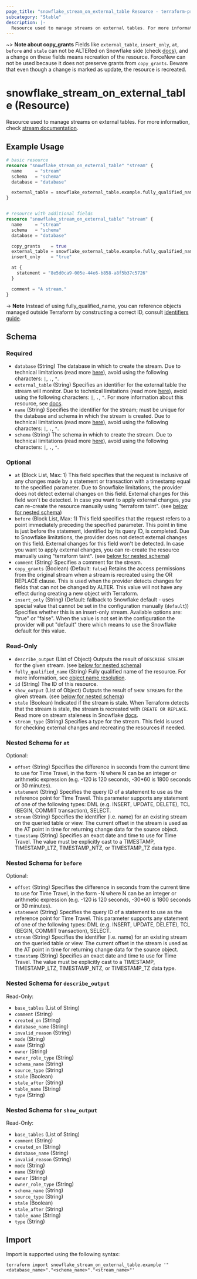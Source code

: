 ```yaml
---
page_title: "snowflake_stream_on_external_table Resource - terraform-provider-snowflake"
subcategory: "Stable"
description: |-
  Resource used to manage streams on external tables. For more information, check stream documentation https://docs.snowflake.com/en/sql-reference/sql/create-stream.
---
```


~> **Note about copy_grants** Fields like `external_table`, `insert_only`, `at`, `before` and `stale` can not be ALTERed on Snowflake side (check [docs](https://docs.snowflake.com/en/sql-reference/sql/alter-stream)), and a change on these fields means recreation of the resource. ForceNew can not be used because it does not preserve grants from `copy_grants`. Beware that even though a change is marked as update, the resource is recreated.

# snowflake_stream_on_external_table (Resource)

Resource used to manage streams on external tables. For more information, check [stream documentation](https://docs.snowflake.com/en/sql-reference/sql/create-stream).

## Example Usage

```terraform
# basic resource
resource "snowflake_stream_on_external_table" "stream" {
  name     = "stream"
  schema   = "schema"
  database = "database"

  external_table = snowflake_external_table.example.fully_qualified_name
}


# resource with additional fields
resource "snowflake_stream_on_external_table" "stream" {
  name     = "stream"
  schema   = "schema"
  database = "database"

  copy_grants    = true
  external_table = snowflake_external_table.example.fully_qualified_name
  insert_only    = "true"

  at {
    statement = "8e5d0ca9-005e-44e6-b858-a8f5b37c5726"
  }

  comment = "A stream."
}
```
-> **Note** Instead of using fully_qualified_name, you can reference objects managed outside Terraform by constructing a correct ID, consult [identifiers guide](../guides/identifiers_rework_design_decisions#new-computed-fully-qualified-name-field-in-resources).
<!-- TODO(SNOW-1634854): include an example showing both methods-->

<!-- schema generated by tfplugindocs -->
## Schema

### Required

- `database` (String) The database in which to create the stream. Due to technical limitations (read more [here](../guides/identifiers_rework_design_decisions#known-limitations-and-identifier-recommendations)), avoid using the following characters: `|`, `.`, `"`.
- `external_table` (String) Specifies an identifier for the external table the stream will monitor. Due to technical limitations (read more [here](../guides/identifiers_rework_design_decisions#known-limitations-and-identifier-recommendations)), avoid using the following characters: `|`, `.`, `"`. For more information about this resource, see [docs](./external_table).
- `name` (String) Specifies the identifier for the stream; must be unique for the database and schema in which the stream is created. Due to technical limitations (read more [here](../guides/identifiers_rework_design_decisions#known-limitations-and-identifier-recommendations)), avoid using the following characters: `|`, `.`, `"`.
- `schema` (String) The schema in which to create the stream. Due to technical limitations (read more [here](../guides/identifiers_rework_design_decisions#known-limitations-and-identifier-recommendations)), avoid using the following characters: `|`, `.`, `"`.

### Optional

- `at` (Block List, Max: 1) This field specifies that the request is inclusive of any changes made by a statement or transaction with a timestamp equal to the specified parameter. Due to Snowflake limitations, the provider does not detect external changes on this field. External changes for this field won't be detected. In case you want to apply external changes, you can re-create the resource manually using "terraform taint". (see [below for nested schema](#nestedblock--at))
- `before` (Block List, Max: 1) This field specifies that the request refers to a point immediately preceding the specified parameter. This point in time is just before the statement, identified by its query ID, is completed.  Due to Snowflake limitations, the provider does not detect external changes on this field. External changes for this field won't be detected. In case you want to apply external changes, you can re-create the resource manually using "terraform taint". (see [below for nested schema](#nestedblock--before))
- `comment` (String) Specifies a comment for the stream.
- `copy_grants` (Boolean) (Default: `false`) Retains the access permissions from the original stream when a stream is recreated using the OR REPLACE clause. This is used when the provider detects changes for fields that can not be changed by ALTER. This value will not have any effect during creating a new object with Terraform.
- `insert_only` (String) (Default: fallback to Snowflake default - uses special value that cannot be set in the configuration manually (`default`)) Specifies whether this is an insert-only stream. Available options are: "true" or "false". When the value is not set in the configuration the provider will put "default" there which means to use the Snowflake default for this value.

### Read-Only

- `describe_output` (List of Object) Outputs the result of `DESCRIBE STREAM` for the given stream. (see [below for nested schema](#nestedatt--describe_output))
- `fully_qualified_name` (String) Fully qualified name of the resource. For more information, see [object name resolution](https://docs.snowflake.com/en/sql-reference/name-resolution).
- `id` (String) The ID of this resource.
- `show_output` (List of Object) Outputs the result of `SHOW STREAMS` for the given stream. (see [below for nested schema](#nestedatt--show_output))
- `stale` (Boolean) Indicated if the stream is stale. When Terraform detects that the stream is stale, the stream is recreated with `CREATE OR REPLACE`. Read more on stream staleness in Snowflake [docs](https://docs.snowflake.com/en/user-guide/streams-intro#data-retention-period-and-staleness).
- `stream_type` (String) Specifies a type for the stream. This field is used for checking external changes and recreating the resources if needed.

<a id="nestedblock--at"></a>
### Nested Schema for `at`

Optional:

- `offset` (String) Specifies the difference in seconds from the current time to use for Time Travel, in the form -N where N can be an integer or arithmetic expression (e.g. -120 is 120 seconds, -30*60 is 1800 seconds or 30 minutes).
- `statement` (String) Specifies the query ID of a statement to use as the reference point for Time Travel. This parameter supports any statement of one of the following types: DML (e.g. INSERT, UPDATE, DELETE), TCL (BEGIN, COMMIT transaction), SELECT.
- `stream` (String) Specifies the identifier (i.e. name) for an existing stream on the queried table or view. The current offset in the stream is used as the AT point in time for returning change data for the source object.
- `timestamp` (String) Specifies an exact date and time to use for Time Travel. The value must be explicitly cast to a TIMESTAMP, TIMESTAMP_LTZ, TIMESTAMP_NTZ, or TIMESTAMP_TZ data type.


<a id="nestedblock--before"></a>
### Nested Schema for `before`

Optional:

- `offset` (String) Specifies the difference in seconds from the current time to use for Time Travel, in the form -N where N can be an integer or arithmetic expression (e.g. -120 is 120 seconds, -30*60 is 1800 seconds or 30 minutes).
- `statement` (String) Specifies the query ID of a statement to use as the reference point for Time Travel. This parameter supports any statement of one of the following types: DML (e.g. INSERT, UPDATE, DELETE), TCL (BEGIN, COMMIT transaction), SELECT.
- `stream` (String) Specifies the identifier (i.e. name) for an existing stream on the queried table or view. The current offset in the stream is used as the AT point in time for returning change data for the source object.
- `timestamp` (String) Specifies an exact date and time to use for Time Travel. The value must be explicitly cast to a TIMESTAMP, TIMESTAMP_LTZ, TIMESTAMP_NTZ, or TIMESTAMP_TZ data type.


<a id="nestedatt--describe_output"></a>
### Nested Schema for `describe_output`

Read-Only:

- `base_tables` (List of String)
- `comment` (String)
- `created_on` (String)
- `database_name` (String)
- `invalid_reason` (String)
- `mode` (String)
- `name` (String)
- `owner` (String)
- `owner_role_type` (String)
- `schema_name` (String)
- `source_type` (String)
- `stale` (Boolean)
- `stale_after` (String)
- `table_name` (String)
- `type` (String)


<a id="nestedatt--show_output"></a>
### Nested Schema for `show_output`

Read-Only:

- `base_tables` (List of String)
- `comment` (String)
- `created_on` (String)
- `database_name` (String)
- `invalid_reason` (String)
- `mode` (String)
- `name` (String)
- `owner` (String)
- `owner_role_type` (String)
- `schema_name` (String)
- `source_type` (String)
- `stale` (Boolean)
- `stale_after` (String)
- `table_name` (String)
- `type` (String)

## Import

Import is supported using the following syntax:

```shell
terraform import snowflake_stream_on_external_table.example '"<database_name>"."<schema_name>"."<stream_name>"'
```
